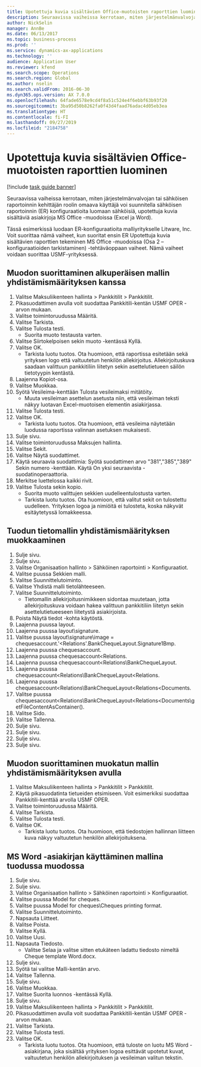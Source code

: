 ```yaml
---
title: Upotettuja kuvia sisältävien Office-muotoisten raporttien luominen
description: Seuraavissa vaiheissa kerrotaan, miten järjestelmänvalvojan tai sähköisen raportoinnin kehittäjän roolin omaava käyttäjä voi suunnitella sähköisen raportoinnin (ER) konfiguraatioita luomaan sähköisiä, upotettuja kuvia sisältäviä asiakirjoja MS Office -muodoissa (Excel ja Word).
author: NickSelin
manager: AnnBe
ms.date: 06/13/2017
ms.topic: business-process
ms.prod: ''
ms.service: dynamics-ax-applications
ms.technology: ''
audience: Application User
ms.reviewer: kfend
ms.search.scope: Operations
ms.search.region: Global
ms.author: nselin
ms.search.validFrom: 2016-06-30
ms.dyn365.ops.version: AX 7.0.0
ms.openlocfilehash: 64fade6578e9cd4f8a51c524e4f6ebbf63b93f20
ms.sourcegitcommit: 3ba95d50b8262fa0f43d4faad76adac4d05eb3ea
ms.translationtype: HT
ms.contentlocale: fi-FI
ms.lasthandoff: 09/27/2019
ms.locfileid: "2184758"
---
```

# <a name="generate-reports-in-office-format-that-have-embedded-images"></a>Upotettuja kuvia sisältävien Office-muotoisten raporttien luominen

[!include [task guide banner](../../includes/task-guide-banner.md)]

Seuraavissa vaiheissa kerrotaan, miten järjestelmänvalvojan tai sähköisen raportoinnin kehittäjän roolin omaava käyttäjä voi suunnitella sähköisen raportoinnin (ER) konfiguraatioita luomaan sähköisiä, upotettuja kuvia sisältäviä asiakirjoja MS Office -muodoissa (Excel ja Word).

Tässä esimerkissä luodaan ER-konfiguraatioita malliyritykselle Litware, Inc.  Voit suorittaa nämä vaiheet, kun suoritat ensin ER Upotettuja kuvia sisältävien raporttien tekeminen MS Office -muodoissa (Osa 2 – konfiguraatioiden tarkistaminen) -tehtäväoppaan vaiheet. Nämä vaiheet voidaan suorittaa USMF-yrityksessä.


## <a name="run-format-with-initial-model-mapping"></a>Muodon suorittaminen alkuperäisen mallin yhdistämismäärityksen kanssa
1. Valitse Maksuliikenteen hallinta > Pankkitilit > Pankkitilit.
2. Pikasuodattimen avulla voit suodattaa Pankkitili-kentän USMF OPER -arvon mukaan.
3. Valitse toimintoruudussa Määritä.
4. Valitse Tarkista.
5. Valitse Tulosta testi.
    * Suorita muoto testausta varten.  
6. Valitse Siirtokelpoisen sekin muoto -kentässä Kyllä.
7. Valitse OK.
    * Tarkista luotu tuotos. Ota huomioon, että raportissa esitetään sekä yrityksen logo että valtuutetun henkilön allekirjoitus. Allekirjoituskuva saadaan valittuun pankkitiliin liitetyn sekin asettelutietueen säilön tietotyypin kentästä.  
8. Laajenna Kopiot-osa.
9. Valitse Muokkaa.
10. Syötä Vesileima-kenttään Tulosta vesileimaksi mitätöity.
    * Muuta vesileiman asettelun asetusta niin, että vesileiman teksti näkyy luotavan Excel-muotoisen elementin asiakirjassa.  
11. Valitse Tulosta testi.
12. Valitse OK.
    * Tarkista luotu tuotos. Ota huomioon, että vesileima näytetään luodussa raportissa valinnan asetuksen mukaisesti.  
13. Sulje sivu.
14. Valitse toimintoruudussa Maksujen hallinta.
15. Valitse Sekit.
16. Valitse Näytä suodattimet.
17. Käytä seuraavia suodattimia: Syötä suodattimen arvo "381","385","389" Sekin numero -kenttään. Käytä On yksi seuraavista -suodatinoperaattoria.
18. Merkitse luettelossa kaikki rivit.
19. Valitse Tulosta sekin kopio.
    * Suorita muoto valittujen sekkien uudelleentulostusta varten.  
    * Tarkista luotu tuotos. Ota huomioon, että valitut sekit on tulostettu uudelleen. Yrityksen logoa ja nimiöitä ei tulosteta, koska näkyvät esitäytetyssä lomakkeessa.  

## <a name="modify-the-mapping-of-the-imported-data-model"></a>Tuodun tietomallin yhdistämismäärityksen muokkaaminen
1. Sulje sivu.
2. Sulje sivu.
3. Valitse Organisaation hallinto > Sähköinen raportointi > Konfiguraatiot.
4. Valitse puussa Sekkien malli.
5. Valitse Suunnittelutoiminto.
6. Valitse Yhdistä malli tietolähteeseen.
7. Valitse Suunnittelutoiminto.
    * Tietomallin allekirjoitusnimikkeen sidontaa muutetaan, jotta allekirjoituskuva voidaan hakea valittuun pankkitiliin liitetyn sekin asettelutietueeseen liitetystä asiakirjoista.  
8. Poista Näytä tiedot -kohta käytöstä.
9. Laajenna puussa layout.
10. Laajenna puussa layout\signature.
11. Valitse puussa layout\signature\image = chequesaccount.'<Relations'.BankChequeLayout.Signature1Bmp.
12. Laajenna puussa chequesaccount.
13. Laajenna puussa chequesaccount\<Relations.
14. Laajenna puussa chequesaccount\<Relations\BankChequeLayout.
15. Laajenna puussa chequesaccount\<Relations\BankChequeLayout\<Relations.
16. Laajenna puussa chequesaccount\<Relations\BankChequeLayout\<Relations\<Documents.
17. Valitse puussa chequesaccount\<Relations\BankChequeLayout\<Relations\<Documents\getFileContentAsContainer().
18. Valitse Sido.
19. Valitse Tallenna.
20. Sulje sivu.
21. Sulje sivu.
22. Sulje sivu.
23. Sulje sivu.

## <a name="run-format-using-the-adjusted-model-mapping"></a>Muodon suorittaminen muokatun mallin yhdistämismäärityksen avulla
1. Valitse Maksuliikenteen hallinta > Pankkitilit > Pankkitilit.
2. Käytä pikasuodatinta tietueiden etsimiseen. Voit esimerkiksi suodattaa Pankkitili-kenttää arvolla USMF OPER.
3. Valitse toimintoruudussa Määritä.
4. Valitse Tarkista.
5. Valitse Tulosta testi.
6. Valitse OK.
    * Tarkista luotu tuotos. Ota huomioon, että tiedostojen hallinnan liitteen kuva näkyy valtuutetun henkilön allekirjoituksena.  

## <a name="use-ms-word-document-as-a-template-in-the-imported-format"></a>MS Word -asiakirjan käyttäminen mallina tuodussa muodossa
1. Sulje sivu.
2. Sulje sivu.
3. Valitse Organisaation hallinto > Sähköinen raportointi > Konfiguraatiot.
4. Valitse puussa Model for cheques.
5. Valitse puussa Model for cheques\Cheques printing format.
6. Valitse Suunnittelutoiminto.
7. Napsauta Liitteet.
8. Valitse Poista.
9. Valitse Kyllä.
10. Valitse Uusi.
11. Napsauta Tiedosto.
    * Valitse Selaa ja valitse sitten etukäteen ladattu tiedosto nimeltä Cheque template Word.docx.  
12. Sulje sivu.
13. Syötä tai valitse Malli-kentän arvo.
14. Valitse Tallenna.
15. Sulje sivu.
16. Valitse Muokkaa.
17. Valitse Suorita luonnos -kentässä Kyllä.
18. Sulje sivu.
19. Valitse Maksuliikenteen hallinta > Pankkitilit > Pankkitilit.
20. Pikasuodattimen avulla voit suodattaa Pankkitili-kentän USMF OPER -arvon mukaan.
21. Valitse Tarkista.
22. Valitse Tulosta testi.
23. Valitse OK.
    * Tarkista luotu tuotos. Ota huomioon, että tuloste on luotu MS Word -asiakirjana, joka sisältää yrityksen logoa esittävät upotetut kuvat, valtuutetun henkilön allekirjoituksen ja vesileiman valitun tekstin.  

